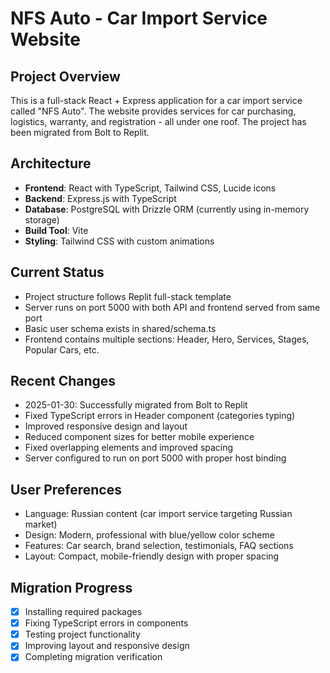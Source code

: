 # NFS Auto - Car Import Service Website

## Project Overview
This is a full-stack React + Express application for a car import service called "NFS Auto". The website provides services for car purchasing, logistics, warranty, and registration - all under one roof. The project has been migrated from Bolt to Replit.

## Architecture
- **Frontend**: React with TypeScript, Tailwind CSS, Lucide icons
- **Backend**: Express.js with TypeScript
- **Database**: PostgreSQL with Drizzle ORM (currently using in-memory storage)
- **Build Tool**: Vite
- **Styling**: Tailwind CSS with custom animations

## Current Status
- Project structure follows Replit full-stack template
- Server runs on port 5000 with both API and frontend served from same port
- Basic user schema exists in shared/schema.ts
- Frontend contains multiple sections: Header, Hero, Services, Stages, Popular Cars, etc.

## Recent Changes
- 2025-01-30: Successfully migrated from Bolt to Replit
- Fixed TypeScript errors in Header component (categories typing)
- Improved responsive design and layout
- Reduced component sizes for better mobile experience
- Fixed overlapping elements and improved spacing
- Server configured to run on port 5000 with proper host binding

## User Preferences
- Language: Russian content (car import service targeting Russian market)
- Design: Modern, professional with blue/yellow color scheme
- Features: Car search, brand selection, testimonials, FAQ sections
- Layout: Compact, mobile-friendly design with proper spacing

## Migration Progress
- [x] Installing required packages
- [x] Fixing TypeScript errors in components
- [x] Testing project functionality
- [x] Improving layout and responsive design
- [x] Completing migration verification